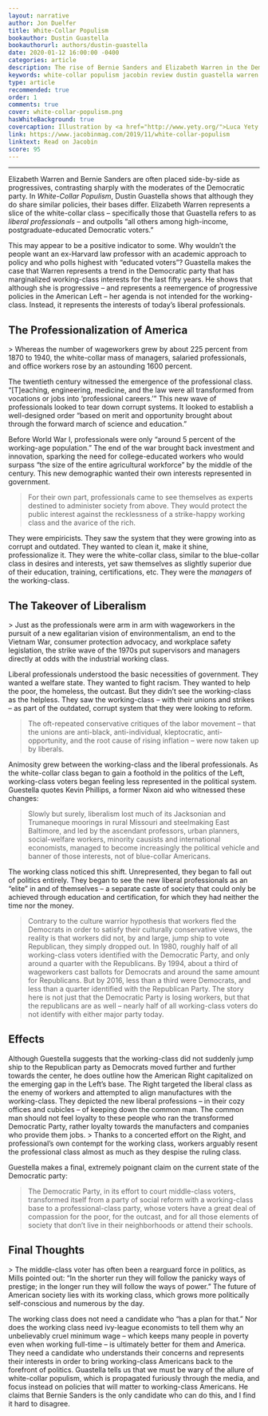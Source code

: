 ```yaml
---
layout: narrative
author: Jon Duelfer
title: White-Collar Populism
bookauthor: Dustin Guastella
bookauthorurl: authors/dustin-guastella
date: 2020-01-12 16:00:00 -0400
categories: article
description: The rise of Bernie Sanders and Elizabeth Warren in the Democratic Party mark a reemergence of progressive politics in the American Left. Although they do share similar policies, Dustin Guastella claims that Warren represents the interests of "liberal professionals" – the white-collar class that has marginalized working-class interests for the past fifty years.
keywords: white-collar populism jacobin review dustin guastella warren sanders
type: article
recommended: true
order: 1
comments: true
cover: white-collar-populism.png
hasWhiteBackground: true
covercaption: Illustration by <a href="http://www.yety.org/">Luca Yety Battaglia</a>
link: https://www.jacobinmag.com/2019/11/white-collar-populism
linktext: Read on Jacobin
score: 95
---
```

<hr/>

Elizabeth Warren and Bernie Sanders are often placed side-by-side as progressives, contrasting sharply with the moderates of the Democratic party. In _White-Collar Populism_, Dustin Guastella shows that although they do share similar policies, their bases differ. Elizabeth Warren represents a slice of the white-collar class – specifically those that Guastella refers to as _liberal professionals_ – and outpolls “all others among high-income, postgraduate-educated Democratic voters.”

This may appear to be a positive indicator to some. Why wouldn’t the people want an ex-Harvard law professor with an academic approach to policy and who polls highest with “educated voters”? Guastella makes the case that Warren represents a trend in the Democratic party that has marginalized working-class interests for the last fifty years. He shows that although she is progressive – and represents a reemergence of progressive policies in the American Left – her agenda is not intended for the working-class. Instead, it represents the interests of today’s liberal professionals.

<h2><strong>The Professionalization of America</strong></h2>
> Whereas the number of wageworkers grew by about 225 percent from 1870 to 1940, the white-collar mass of managers, salaried professionals, and office workers rose by an astounding 1600 percent.

The twentieth century witnessed the emergence of the professional class. “[T]eaching, engineering, medicine, and the law were all transformed from vocations or jobs into ‘professional careers.’” This new wave of professionals looked to tear down corrupt systems. It looked to establish a well-designed order “based on merit and opportunity brought about through the forward march of science and education.”

Before World War I, professionals were only “around 5 percent of the working-age population.” The end of the war brought back investment and innovation, sparking the need for college-educated workers who would surpass “the size of the entire agricultural workforce” by the middle of the century. This new demographic wanted their own interests represented in government.

> For their own part, professionals came to see themselves as experts destined to administer society from above. They would protect the public interest against the recklessness of a strike-happy working class and the avarice of the rich.

They were empiricists. They saw the system that they were growing into as corrupt and outdated. They wanted to clean it, make it shine, professionalize it. They were the white-collar class, similar to the blue-collar class in desires and interests, yet saw themselves as slightly superior due of their education, training, certifications, etc. They were the _managers_ of the working-class.

<h2><strong>The Takeover of Liberalism</strong></h2>
> Just as the professionals were arm in arm with wageworkers in the pursuit of a new egalitarian vision of environmentalism, an end to the Vietnam War, consumer protection advocacy, and workplace safety legislation, the strike wave of the 1970s put supervisors and managers directly at odds with the industrial working class.

Liberal professionals understood the basic necessities of government. They wanted a welfare state. They wanted to fight racism. They wanted to help the poor, the homeless, the outcast. But they didn’t see the working-class as the helpless. They saw the working-class – with their unions and strikes – as part of the outdated, corrupt system that they were looking to reform.
> The oft-repeated conservative critiques of the labor movement – that the unions are anti-black, anti-individual, kleptocratic, anti-opportunity, and the root cause of rising inflation – were now taken up by liberals. 

Animosity grew between the working-class and the liberal professionals. As the white-collar class began to gain a foothold in the politics of the Left, working-class voters began feeling less represented in the political system. Guestella quotes Kevin Phillips, a former Nixon aid who witnessed these changes:
> Slowly but surely, liberalism lost much of its Jacksonian and Trumaneque moorings in rural Missouri and steelmaking East Baltimore, and led by the ascendant professors, urban planners, social-welfare workers, minority causists and international economists, managed to become increasingly the political vehicle and banner of those interests, not of blue-collar Americans.

The working class noticed this shift. Unrepresented, they began to fall out of politics entirely. They began to see the new liberal professionals as an “elite” in and of themselves – a separate caste of society that could only be achieved through education and certification, for which they had neither the time nor the money.
> Contrary to the culture warrior hypothesis that workers fled the Democrats in order to satisfy their culturally conservative views, the reality is that workers did not, by and large, jump ship to vote Republican, they simply dropped out. In 1980, roughly half of all working-class voters identified with the Democratic Party, and only around a quarter with the Republicans. By 1994, about a third of wageworkers cast ballots for Democrats and around the same amount for Republicans. But by 2016, less than a third were Democrats, and less than a quarter identified with the Republican Party. The story here is not just that the Democratic Party is losing workers, but that the republicans are as well – nearly half of all working-class voters do not identify with either major party today.

<h2><strong>Effects</strong></h2>
Although Guestella suggests that the working-class did not suddenly jump ship to the Republican party as Democrats moved further and further towards the center, he does outline how the American Right capitalized on the emerging gap in the Left’s base. The Right targeted the liberal class as the enemy of workers and attempted to align manufactures with the working-class. They depicted the new liberal professions – in their cozy offices and cubicles – of keeping down the common man. The common man should not feel loyalty to these people who ran the transformed Democratic Party, rather loyalty towards the manufacters and companies who provide them jobs.
> Thanks to a concerted effort on the Right, and professional’s own contempt for the working class, workers arguably resent the professional class almost as much as they despise the ruling class.

Guestella makes a final, extremely poignant claim on the current state of the Democratic party:
> The Democratic Party, in its effort to court middle-class voters, transformed itself from a party of social reform with a working-class base to a professional-class party, whose voters have a great deal of compassion for the poor, for the outcast, and for all those elements of society that don’t live in their neighborhoods or attend their schools.

<h2><strong>Final Thoughts</strong></h2>
> The middle-class voter has often been a rearguard force in politics, as Mills pointed out: “In the shorter run they will follow the panicky ways of prestige; in the longer run they will follow the ways of power.” The future of American society lies with its working class, which grows more politically self-conscious and numerous by the day.

The working class does not need a candidate who “has a plan for that.” Nor does the working class need ivy-league economists to tell them why an unbelievably cruel minimum wage – which keeps many people in poverty even when working full-time – is ultimately better for them and America. They need a candidate who understands their concerns and represents their interests in order to bring working-class Americans back to the forefront of politics. Guastella tells us that we must be wary of the allure of white-collar populism, which is propagated furiously through the media, and focus instead on policies that will matter to working-class Americans. He claims that Bernie Sanders is the only candidate who can do this, and I find it hard to disagree.